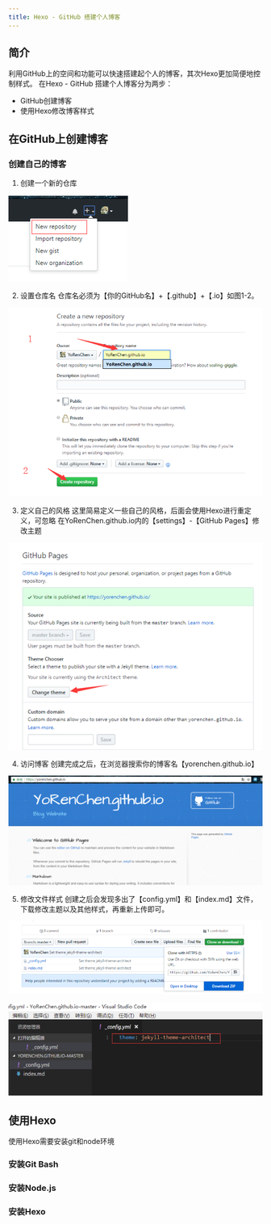 ```yaml
---
title: Hexo - GitHub 搭建个人博客
---
```



## 简介
利用GitHub上的空间和功能可以快速搭建起个人的博客，其次Hexo更加简便地控制样式。
在Hexo - GitHub 搭建个人博客分为两步：
- GitHub创建博客
- 使用Hexo修改博客样式

## 在GitHub上创建博客
### 创建自己的博客
1. 创建一个新的仓库

![图1-1 创建仓库][1]

2. 设置仓库名
仓库名必须为【你的GitHub名】+【.github】+【.io】如图1-2。

![图1-2 设置仓库信息][2]

3. 定义自己的风格
这里简易定义一些自己的风格，后面会使用Hexo进行重定义，可忽略
在YoRenChen.github.io内的【settings】-【GitHub Pages】修改主题

![图1-3 定义博客主题][3]

4. 访问博客
创建完成之后，在浏览器搜索你的博客名【yorenchen.github.io】

![图1-4 访问博客][4]

5. 修改文件样式
创建之后会发现多出了【config.yml】和【index.md】文件，下载修改主题以及其他样式，再重新上传即可。

![图1-5 下载文件][5]

![修改config样式][6]

## 使用Hexo
使用Hexo需要安装git和node环境
### 安装Git Bash
### 安装Node.js
### 安装Hexo


  [1]: ./images/1533773940444.jpg
  [2]: ./images/1533774251943.jpg
  [3]: ./images/1533774527260.jpg
  [4]: ./images/1533774601002.jpg
  [5]: ./images/1533774712034.jpg
  [6]: ./images/1533774834155.jpg